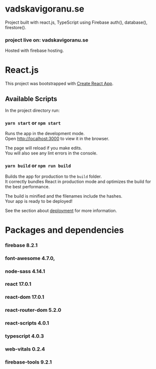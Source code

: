 # vadskavigoranu.se

Project built with react.js, TypeScript using Firebase auth(), database(), firestore().

### project live on: vadskavigoranu.se

Hosted with firebase hosting.

# React.js

This project was bootstrapped with [Create React App](https://github.com/facebook/create-react-app).

## Available Scripts

In the project directory run:

### `yarn start` or `npm start`

Runs the app in the development mode.\
Open [http://localhost:3000](http://localhost:3000) to view it in the browser.

The page will reload if you make edits.\
You will also see any lint errors in the console.

### `yarn build` or `npm run build`

Builds the app for production to the `build` folder.\
It correctly bundles React in production mode and optimizes the build for the best performance.

The build is minified and the filenames include the hashes.\
Your app is ready to be deployed!

See the section about [deployment](https://facebook.github.io/create-react-app/docs/deployment) for more information.

# Packages and dependencies

### firebase 8.2.1

### font-awesome 4.7.0,

### node-sass 4.14.1

### react 17.0.1

### react-dom 17.0.1

### react-router-dom 5.2.0

### react-scripts 4.0.1

### typescript 4.0.3

### web-vitals 0.2.4

### firebase-tools 9.2.1
